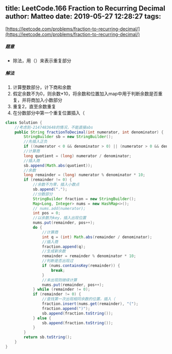 title: LeetCode.166 Fraction to Recurring Decimal
author: Matteo
date: 2019-05-27 12:28:27
tags:
---
[https://leetcode.com/problems/fraction-to-recurring-decimal/](https://leetcode.com/problems/fraction-to-recurring-decimal/)
##### 题意
* 除法，用（）来表示重复部分
##### 解法
1. 计算整数部分，计下商和余数
2. 假定余数不为0，则余数*10，将余数和位置加入map中用于判断余数是否重复，并将商加入小数部分
3. 重复2，直至余数重复
4. 在分数部分中第一个重复位置插入（
```java
class Solution {
    //考虑到-2147483648的情况，不能直接abs
    public String fractionToDecimal(int numerator, int denominator) {
        StringBuilder sb = new StringBuilder();
        //先插入正负
        if ((numerator < 0 && denominator > 0) || (numerator > 0 && denominator < 0)) sb.append("-");
        //计算商
        long quotient = (long) numerator / denominator;
        //插入商
        sb.append(Math.abs(quotient));
        //余数
        long remainder = (long) numerator % denominator * 10;
        if (remainder != 0) {
            //余数不为零，插入小数点
            sb.append(".");
            //分数部分
            StringBuilder fraction = new StringBuilder();
            Map<Long, Integer> nums = new HashMap<>();
            // nums.add(numerator);
            int pos = 0;
            //以余数为key，插入出现位置
            nums.put(remainder, pos++);
            do {
                //计算商
                int q = (int) Math.abs(remainder / denominator);
                //插入商
                fraction.append(q);
                //生成新余数
                remainder = remainder % denominator * 10;
                //判断是否出现过
                if (nums.containsKey(remainder)) {
                    break;
                }
                //未出现则继续计算
                nums.put(remainder, pos++);
            } while (remainder != 0);
            if (remainder != 0) {
                //查找第一次出现相同余数的位置，插入（
                fraction.insert(nums.get(remainder), "(");
                fraction.append(")");
                sb.append(fraction.toString());
            } else {
                sb.append(fraction.toString());
            }
        }
        return sb.toString();
    }
}
```